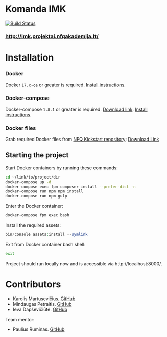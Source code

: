 
Komanda IMK
============
[![Build Status](https://travis-ci.org/nfqakademija/imk.svg?branch=master)](https://travis-ci.org/nfqakademija/imk)
### http://imk.projektai.nfqakademija.lt/

# Installation


### Docker
Docker `17.x-ce` or greater is required. [Install instructions](https://www.digitalocean.com/community/tutorials/how-to-install-and-use-docker-on-ubuntu-16-04).

### Docker-compose
Docker-compose `1.8.1` or greater is required. [Download link](https://github.com/docker/compose/releases). [Install instructions](https://docs.docker.com/compose/install/).

### Docker files
Grab required Docker files from [NFQ Kickstart repository](https://github.com/nfqakademija/kickstart): [Download Link](https://github.com/nfqakademija/kickstart/archive/master.zip)

## Starting the project
Start Docker containers by running these commands:
```bash
cd ~/link/to/project/dir
docker-compose up -d
docker-compose exec fpm composer install --prefer-dist -n
docker-compose run npm npm install
docker-compose run npm gulp
```
Enter the Docker container:
```bash
docker-compose fpm exec bash
```
Install the required assets:
```php
bin/console assets:install --symlink
```
Exit from Docker container bash shell:
```bash
exit
```
Project should run locally now and is accessible via http://localhost:8000/.

# Contributors

* Karolis Martusevičius. [GitHub](https://github.com/karmrt)
* Mindaugas Petraitis. [GitHub](https://github.com/mindaugaspe)
* Ieva Dapševičiūtė. [GitHub](https://github.com/ievadap)

Team mentor:
* Paulius Ruminas. [GitHub](https://github.com/pauliusrum)

